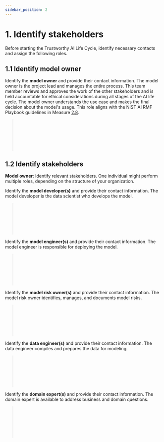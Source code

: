```yaml
---
sidebar_position: 2
---
```


# 1. Identify stakeholders
Before starting the Trustworthy AI Life Cycle, identify necessary contacts and assign the following roles.


## 1.1 Identify model owner
Identify the **model owner** and provide their contact information.
The model owner is the project lead and manages the entire process.
This team member reviews and approves the work of the other stakeholders and is held accountable for ethical considerations during all stages of the AI life cycle.
The model owner understands the use case and makes the final decision about the model's usage.
This role aligns with the NIST AI RMF Playbook guidelines in Measure [2.8](https://airc.nist.gov/AI_RMF_Knowledge_Base/Playbook/Measure#Measure%202.8).

> <br></br>
> <br></br>
> <br></br>

## 1.2 Identify stakeholders
**Model owner**: Identify relevant stakeholders. One individual might perform multiple roles, depending on the structure of your organization.

Identify the **model developer(s)** and provide their contact information.
The model developer is the data scientist who develops the model.

> <br></br>
> <br></br>
> <br></br>

Identify the **model engineer(s)** and provide their contact information.
The model engineer is responsible for deploying the model.

> <br></br>
> <br></br>
> <br></br>

Identify the **model risk owner(s)** and provide their contact information.
The model risk owner identifies, manages, and documents model risks.

> <br></br>
> <br></br>
> <br></br>

Identify the **data engineer(s)** and provide their contact information.
The data engineer compiles and prepares the data for modeling.

> <br></br>
> <br></br>
> <br></br>

Identify the **domain expert(s)** and provide their contact information.
The domain expert is available to address business and domain questions.

> <br></br>
> <br></br>
> <br></br>
